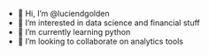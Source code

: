 - 👋 Hi, I’m @luciendgolden
- 👀 I’m interested in data science and financial stuff
- 🌱 I’m currently learning python
- 💞️ I’m looking to collaborate on analytics tools

<!---
luciendgolden/luciendgolden is a ✨ special ✨ repository because its `README.md` (this file) appears on your GitHub profile.
You can click the Preview link to take a look at your changes.
--->
